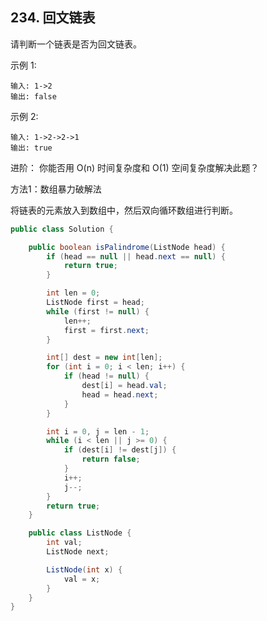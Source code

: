 ## 234. 回文链表

请判断一个链表是否为回文链表。

示例 1:

```text
输入: 1->2
输出: false
```

示例 2:

```text
输入: 1->2->2->1
输出: true
```

进阶：
你能否用 O(n) 时间复杂度和 O(1) 空间复杂度解决此题？

方法1：数组暴力破解法

将链表的元素放入到数组中，然后双向循环数组进行判断。

```java
public class Solution {

    public boolean isPalindrome(ListNode head) {
        if (head == null || head.next == null) {
            return true;
        }

        int len = 0;
        ListNode first = head;
        while (first != null) {
            len++;
            first = first.next;
        }

        int[] dest = new int[len];
        for (int i = 0; i < len; i++) {
            if (head != null) {
                dest[i] = head.val;
                head = head.next;
            }
        }

        int i = 0, j = len - 1;
        while (i < len || j >= 0) {
            if (dest[i] != dest[j]) {
                return false;
            }
            i++;
            j--;
        }
        return true;
    }

    public class ListNode {
        int val;
        ListNode next;

        ListNode(int x) {
            val = x;
        }
    }
}
```







































